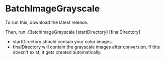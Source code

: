 # BatchImageGrayscale

To run this, download the latest release.

Then, run .\BatchImageGrayscale [startDirectory] [finalDirectory]

- startDirectory should contain your color images.
- finalDirectory will contain the grayscale images after conversion. If this doesn't exist, it gets created automatically.
